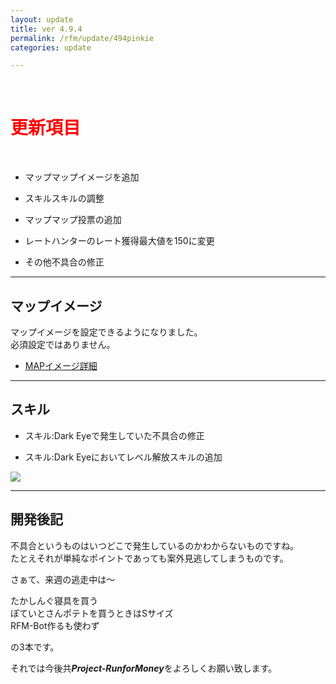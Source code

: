 ```yaml
---
layout: update
title: ver 4.9.4
permalink: /rfm/update/494pinkie 
categories: update

---
```

<br>
<h1 id="1"><font color="red">更新項目</font></h1><br>

+ <span class="yellow-badge">マップ</span>マップイメージを追加       

+ <span class="blue-badge">スキル</span>スキルの調整     

+ <span class="red-badge">マップ</span>マップ投票の追加    

+ <span class="red-badge">レート</span>ハンターのレート獲得最大値を150に変更    

+ <span class="green-badge">その他</span>不具合の修正 

----------------------------------------------------
## マップイメージ  

マップイメージを設定できるようになりました。  
必須設定ではありません。  

+ [MAPイメージ詳細]({{site.baseurl}}/rfm/mappost) 

----------------------------------------------------
## スキル  

+ スキル:Dark Eyeで発生していた不具合の修正  


+ スキル:Dark Eyeにおいてレベル解放スキルの追加  


<img src="{{site.baseurl}}/public/images/rfm/skillDarkEye.png"><br>


----------------------------------------------------
## 開発後記  

不具合というものはいつどこで発生しているのかわからないものですね。    
たとえそれが単純なポイントであっても案外見逃してしまうものです。  

  
    
    
さぁて、来週の逃走中は～  

  
たかしんぐ寝具を買う  
ぽていとさんポテトを買うときはSサイズ  
RFM-Bot作るも使わず  


の3本です。
 



それでは今後共***Project-RunforMoney***をよろしくお願い致します。<br>
